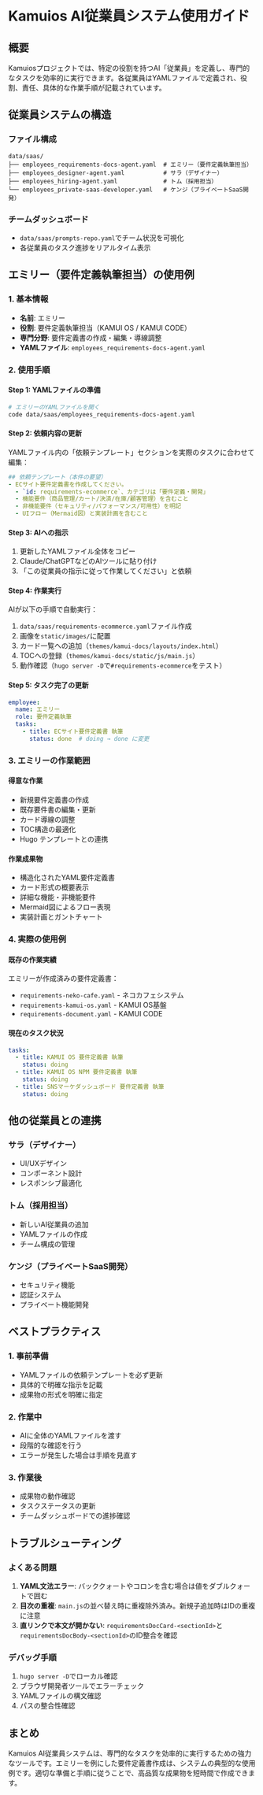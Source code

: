 # Kamuios AI従業員システム使用ガイド

## 概要

Kamuiosプロジェクトでは、特定の役割を持つAI「従業員」を定義し、専門的なタスクを効率的に実行できます。各従業員はYAMLファイルで定義され、役割、責任、具体的な作業手順が記載されています。

## 従業員システムの構造

### ファイル構成
```
data/saas/
├── employees_requirements-docs-agent.yaml  # エミリー（要件定義執筆担当）
├── employees_designer-agent.yaml           # サラ（デザイナー）
├── employees_hiring-agent.yaml             # トム（採用担当）
└── employees_private-saas-developer.yaml   # ケンジ（プライベートSaaS開発）
```

### チームダッシュボード
- `data/saas/prompts-repo.yaml`でチーム状況を可視化
- 各従業員のタスク進捗をリアルタイム表示

## エミリー（要件定義執筆担当）の使用例

### 1. 基本情報
- **名前**: エミリー
- **役割**: 要件定義執筆担当（KAMUI OS / KAMUI CODE）
- **専門分野**: 要件定義書の作成・編集・導線調整
- **YAMLファイル**: `employees_requirements-docs-agent.yaml`

### 2. 使用手順

#### Step 1: YAMLファイルの準備
```bash
# エミリーのYAMLファイルを開く
code data/saas/employees_requirements-docs-agent.yaml
```

#### Step 2: 依頼内容の更新
YAMLファイル内の「依頼テンプレート」セクションを実際のタスクに合わせて編集：

```yaml
## 依頼テンプレート（本件の要望）
- ECサイト要件定義書を作成してください。
  - `id: requirements-ecommerce`、カテゴリは「要件定義・開発」
  - 機能要件（商品管理/カート/決済/在庫/顧客管理）を含むこと
  - 非機能要件（セキュリティ/パフォーマンス/可用性）を明記
  - UIフロー（Mermaid図）と実装計画を含むこと
```

#### Step 3: AIへの指示
1. 更新したYAMLファイル全体をコピー
2. Claude/ChatGPTなどのAIツールに貼り付け
3. 「この従業員の指示に従って作業してください」と依頼

#### Step 4: 作業実行
AIが以下の手順で自動実行：
1. `data/saas/requirements-ecommerce.yaml`ファイル作成
2. 画像を`static/images/`に配置
3. カード一覧への追加（`themes/kamui-docs/layouts/index.html`）
4. TOCへの登録（`themes/kamui-docs/static/js/main.js`）
5. 動作確認（`hugo server -D`で`#requirements-ecommerce`をテスト）

#### Step 5: タスク完了の更新
```yaml
employee:
  name: エミリー
  role: 要件定義執筆
  tasks:
    - title: ECサイト要件定義書 執筆
      status: done  # doing → done に変更
```

### 3. エミリーの作業範囲

#### 得意な作業
- 新規要件定義書の作成
- 既存要件書の編集・更新
- カード導線の調整
- TOC構造の最適化
- Hugo テンプレートとの連携

#### 作業成果物
- 構造化されたYAML要件定義書
- カード形式の概要表示
- 詳細な機能・非機能要件
- Mermaid図によるフロー表現
- 実装計画とガントチャート

### 4. 実際の使用例

#### 既存の作業実績
エミリーが作成済みの要件定義書：
- `requirements-neko-cafe.yaml` - ネコカフェシステム
- `requirements-kamui-os.yaml` - KAMUI OS基盤
- `requirements-document.yaml` - KAMUI CODE

#### 現在のタスク状況
```yaml
tasks:
  - title: KAMUI OS 要件定義書 執筆
    status: doing
  - title: KAMUI OS NPM 要件定義書 執筆  
    status: doing
  - title: SNSマーケダッシュボード 要件定義書 執筆
    status: doing
```

## 他の従業員との連携

### サラ（デザイナー）
- UI/UXデザイン
- コンポーネント設計
- レスポンシブ最適化

### トム（採用担当）
- 新しいAI従業員の追加
- YAMLファイルの作成
- チーム構成の管理

### ケンジ（プライベートSaaS開発）
- セキュリティ機能
- 認証システム
- プライベート機能開発

## ベストプラクティス

### 1. 事前準備
- YAMLファイルの依頼テンプレートを必ず更新
- 具体的で明確な指示を記載
- 成果物の形式を明確に指定

### 2. 作業中
- AIに全体のYAMLファイルを渡す
- 段階的な確認を行う
- エラーが発生した場合は手順を見直す

### 3. 作業後
- 成果物の動作確認
- タスクステータスの更新
- チームダッシュボードでの進捗確認

## トラブルシューティング

### よくある問題
1. **YAML文法エラー**: バッククォートやコロンを含む場合は値をダブルクォートで囲む
2. **目次の重複**: `main.js`の並べ替え時に重複除外済み。新規子追加時はIDの重複に注意
3. **直リンクで本文が開かない**: `requirementsDocCard-<sectionId>`と`requirementsDocBody-<sectionId>`のID整合を確認

### デバッグ手順
1. `hugo server -D`でローカル確認
2. ブラウザ開発者ツールでエラーチェック
3. YAMLファイルの構文確認
4. パスの整合性確認

## まとめ

Kamuios AI従業員システムは、専門的なタスクを効率的に実行するための強力なツールです。エミリーを例にした要件定義書作成は、システムの典型的な使用例です。適切な準備と手順に従うことで、高品質な成果物を短時間で作成できます。
